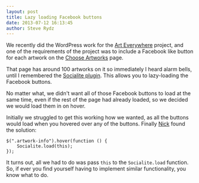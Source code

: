 ```yaml
---
layout: post
title: Lazy loading Facebook buttons
date: 2013-07-12 16:13:45
author: Steve Rydz
---
```


We recently did the WordPress work for the [Art Everywhere](http://arteverywhere.org.uk/) project, and one of the requirements of the project was to include a Facebook like button for each artwork on the [Choose Artworks](http://arteverywhere.org.uk/artworks/) page.

That page has around 100 artworks on it so immediately I heard alarm bells, until I remembered the [Socialite plugin](http://socialitejs.com/). This allows you to lazy-loading the Facebook buttons.

No matter what, we didn't want all of those Facebook buttons to load at the same time, even if the rest of the page had already loaded, so we decided we would load them in on hover.

Initially we struggled to get this working how we wanted, as all the buttons would load when you hovered over any of the buttons. Finally [Nick](http://easyart.github.io/authors/nick-boyce/) found the solution:

	$(".artwork-info").hover(function () {
		Socialite.load(this);
	});

It turns out, all we had to do was pass `this` to the `Socialite.load` function. So, if ever you find yourself having to implement similar functionality, you know what to do.